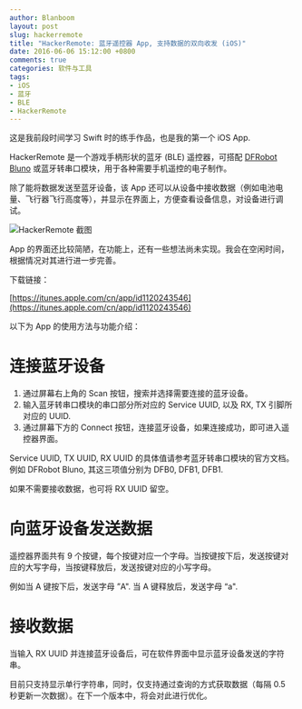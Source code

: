 ```yaml
---
author: Blanboom
layout: post
slug: hackerremote
title: "HackerRemote: 蓝牙遥控器 App, 支持数据的双向收发 (iOS)"
date: 2016-06-06 15:12:00 +0800
comments: true
categories: 软件与工具
tags:
- iOS
- 蓝牙
- BLE
- HackerRemote
---
```


这是我前段时间学习 Swift 时的练手作品，也是我的第一个 iOS App. 

HackerRemote 是一个游戏手柄形状的蓝牙 (BLE) 遥控器，可搭配 [DFRobot Bluno](http://www.dfrobot.com.cn/goods-823.html) 或蓝牙转串口模块，用于各种需要手机遥控的电子制作。

除了能将数据发送至蓝牙设备，该 App 还可以从设备中接收数据（例如电池电量、飞行器飞行高度等），并显示在界面上，方便查看设备信息，对设备进行调试。

![HackerRemote 截图](http://blanboom.org/images/2016/06/hackerremote.jpg)

App 的界面还比较简陋，在功能上，还有一些想法尚未实现。我会在空闲时间，根据情况对其进行进一步完善。

下载链接：

[https://itunes.apple.com/cn/app/id1120243546](https://itunes.apple.com/cn/app/id1120243546)



<!-- more -->

以下为 App 的使用方法与功能介绍：

# 连接蓝牙设备

1. 通过屏幕右上角的 Scan 按钮，搜索并选择需要连接的蓝牙设备。
2. 输入蓝牙转串口模块的串口部分所对应的 Service UUID, 以及 RX, TX 引脚所对应的 UUID.
3. 通过屏幕下方的 Connect 按钮，连接蓝牙设备，如果连接成功，即可进入遥控器界面。

Service UUID, TX UUID, RX UUID 的具体值请参考蓝牙转串口模块的官方文档。例如 DFRobot Bluno, 其这三项值分别为 DFB0, DFB1, DFB1.

如果不需要接收数据，也可将 RX UUID 留空。

# 向蓝牙设备发送数据

遥控器界面共有 9 个按键，每个按键对应一个字母。当按键按下后，发送按键对应的大写字母，当按键释放后，发送按键对应的小写字母。

例如当 A 键按下后，发送字母 ”A". 当 A 键释放后，发送字母 “a".

# 接收数据

当输入 RX UUID 并连接蓝牙设备后，可在软件界面中显示蓝牙设备发送的字符串。

目前只支持显示单行字符串，同时，仅支持通过查询的方式获取数据（每隔 0.5 秒更新一次数据）。在下一个版本中，将会对此进行优化。


